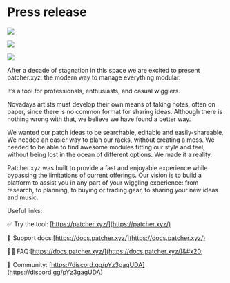 # Press release

![](<../.gitbook/assets/patcher\_promo\_280122 (1) (Small).png>)

![](<../.gitbook/assets/patcher\_promo\_280122 (2) (Small).png>)

![](<../.gitbook/assets/patcher\_promo\_280122 (3) (Small).png>)

After a decade of stagnation in this space we are excited to present patcher.xyz: the modern way to manage everything modular.

It’s a tool for professionals, enthusiasts, and casual wigglers.

Novadays artists must develop their own means of taking notes, often on paper, since there is no common format for sharing ideas. Although there is nothing wrong with that, we believe we have found a better way.

We wanted our patch ideas to be searchable, editable and easily-shareable. We needed an easier way to plan our racks, without creating a mess. We needed to be able to find awesome modules fitting our style and feel, without being lost in the ocean of different options. We made it a reality.

Patcher.xyz was built to provide a fast and enjoyable experience while bypassing the limitations of current offerings. Our vision is to build a platform to assist you in any part of your wiggling experience: from research, to planning, to buying or trading gear, to sharing your new ideas and music.

Useful links:

✅ Try the tool: [https://patcher.xyz/](https://patcher.xyz/)

🧠 Support docs:[https://docs.patcher.xyz/](https://docs.patcher.xyz/)

💁‍♂️ FAQ:[https://docs.patcher.xyz/](https://docs.patcher.xyz/)&#x20;

🔺 Community: [https://discord.gg/pYz3gagUDA](https://discord.gg/pYz3gagUDA)
